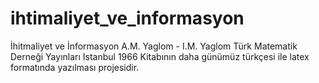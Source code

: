 # ihtimaliyet_ve_informasyon
İhitmaliyet ve İnformasyon A.M. Yaglom - I.M. Yaglom Türk Matematik Derneği Yayınları 
Istanbul 1966
Kitabının daha günümüz türkçesi ile latex formatında yazılması projesidir. 
